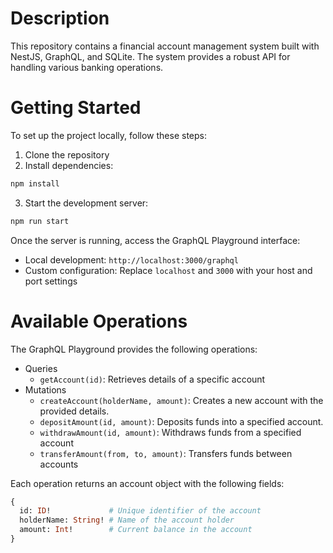 # Description

This repository contains a financial account management system built with NestJS, GraphQL, and SQLite. The system provides a robust API for handling various banking operations.

# Getting Started

To set up the project locally, follow these steps:

1. Clone the repository
2. Install dependencies:

```bash
npm install
```

3. Start the development server:

```bash
npm run start
```

Once the server is running, access the GraphQL Playground interface:

- Local development: `http://localhost:3000/graphql`
- Custom configuration: Replace `localhost` and `3000` with your host and port settings

# Available Operations

The GraphQL Playground provides the following operations:

- Queries
  - `getAccount(id)`: Retrieves details of a specific account
- Mutations
  - `createAccount(holderName, amount)`: Creates a new account with the provided details.
  - `depositAmount(id, amount)`: Deposits funds into a specified account.
  - `withdrawAmount(id, amount)`: Withdraws funds from a specified account
  - `transferAmount(from, to, amount)`: Transfers funds between accounts

Each operation returns an account object with the following fields:

```graphql
{
  id: ID!             # Unique identifier of the account
  holderName: String! # Name of the account holder
  amount: Int!        # Current balance in the account
}
```
